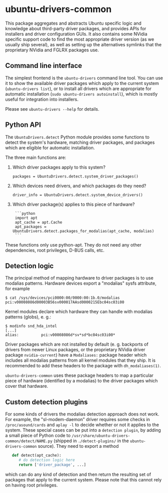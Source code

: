 # ubuntu-drivers-common

This package aggregates and abstracts Ubuntu specific logic and knowledge
about third-party driver packages, and provides APIs for installers and driver
configuration GUIs. It also contains some NVidia specific support code to find
the most appropriate driver version (as we usually ship several), as well as
setting up the alternatives symlinks that the proprietary NVidia and FGLRX
packages use.

## Command line interface

The simplest frontend is the `ubuntu-drivers` command line tool. You can use
it to show the available driver packages which apply to the current system
(`ubuntu-drivers list`), or to install all drivers which are appropriate for
automatic installation (`sudo ubuntu-drivers autoinstall`), which is mostly
useful for integration into installers.

Please see `ubuntu-drivers --help` for details.

## Python API

The `UbuntuDrivers.detect` Python module provides some functions to detect the
system's hardware, matching driver packages, and packages which are eligible
for automatic installation.

The three main functions are:

1. Which driver packages apply to this system?  

   `packages = UbuntuDrivers.detect.system_driver_packages()`

2. Which devices need drivers, and which packages do they need?

   `driver_info = UbuntuDrivers.detect.system_device_drivers()`

3. Which driver package(s) applies to this piece of hardware?

        ```python
        import apt
        apt_cache = apt.Cache
        apt_packages = UbuntuDrivers.detect.packages_for_modalias(apt_cache, modalias)
        ```

These functions only use python-apt. They do not need any other dependencies,
root privileges, D-BUS calls, etc.

## Detection logic

The principal method of mapping hardware to driver packages is to use modalias
patterns. Hardware devices export a "modalias" sysfs attribute, for example

```shell
$ cat /sys/devices/pci0000:00/0000:00:1b.0/modalias
pci:v00008086d00003B56sv000017AAsd0000215Ebc04sc03i00
```

Kernel modules declare which hardware they can handle with modalias patterns
(globs), e. g.:

```shell
$ modinfo snd_hda_intel
[...]
alias:          pci:v00008086d*sv*sd*bc04sc03i00*
```

Driver packages which are not installed by default (e. g. backports of drivers
from newer Linux packages, or the proprietary NVidia driver package
`nvidia-current`) have a `Modaliases:` package header which includes all
modalias patterns from all kernel modules that they ship. It is recommended to
add these headers to the package with `dh_modaliases(1)`.

`ubuntu-drivers-common` uses these package headers to map a particular piece of
hardware (identified by a modalias) to the driver packages which cover that
hardware.

## Custom detection plugins

For some kinds of drivers the modalias detection approach does not work. For
example, the "sl-modem-daemon" driver requires some checks in
`/proc/asound/cards` and `aplay -l` to decide whether or not it applies to the
system. These special cases can be put into a `detection plugin`, by adding a
small piece of Python code to `/usr/share/ubuntu-drivers-common/detect/NAME.py`
(shipped in `./detect-plugins/` in the `ubuntu-drivers-common` source). They need
to export a method

```python
   def detect(apt_cache):
      # do detection logic here
      return ['driver_package', ...]
```

which can do any kind of detection and then return the resulting set of
packages that apply to the current system. Please note that this cannot rely on
having root privileges.


